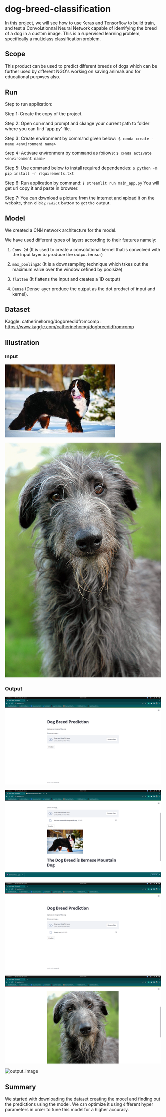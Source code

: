 # dog-breed-classification
In this project, we will see how to use Keras and Tensorflow to build train, and test a Convolutionnal Neural Network capable of identifying the breed of a dog in a custom image.  This is a supervised learning problem, specifically a multiclass classification problem.

## Scope
This product can be used to predict different breeds of dogs which can be further used by different NGO's working on saving animals and for educational purposes also.

## Run
Step to run application:

Step 1: Create the copy of the project.

Step 2: Open command prompt and change your current path to folder where you can find 'app.py' file.

Step 3: Create environment by command given below:` $ conda create -name <environment name>`

Step 4: Activate environment by command as follows: `$ conda activate <environment name>`

Step 5: Use command below to install required dependencies: `$ python -m pip install -r requirements.txt`

Step 6: Run application by command: `$ streamlit run main_app.py` You will get url copy it and paste in browser.

Step 7: You can download a picture from the internet and upload it on the website, then click `predict` button to get the output.

## Model
We created a CNN network architecture for the model.

We have used different types of layers according to their features namely:

1. `Conv_2d` (It is used to create a convolutional kernel that is convolved with the input layer to produce the output tensor)

2. `max_pooling2d` (It is a downsampling technique which takes out the maximum value over the window defined by poolsize)

3. `flatten` (It flattens the input and creates a 1D output)

4. `Dense` (Dense layer produce the output as the dot product of input and kernel).

## Dataset 
Kaggle: catherinehorng/dogbreedidfromcomp : https://www.kaggle.com/catherinehorng/dogbreedidfromcomp

## Illustration

### Input

![dog1](bernese-mountain-dog-detail.png)

![dog2](image.png)

### Output

![interface](streamlit_interface.png)

![whole_system](whole_system.png)

![uploaded_image](upload_image.png)

![displayed_output](displayed_image.png) 

![output_image](output_image.png)

## Summary
We started with downloading the dataset creating the model and finding out the predictions using the model. We can optimize it using different hyper parameters in order to tune this model for a higher accuracy.